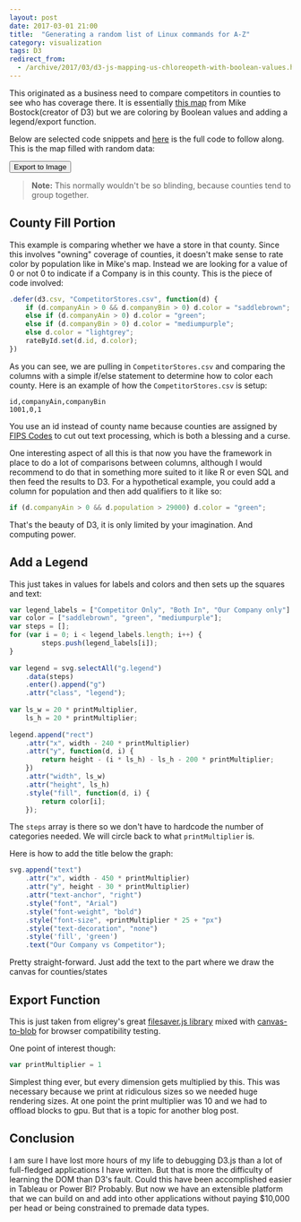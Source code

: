 ```yaml
---
layout: post
date: 2017-03-01 21:00
title:  "Generating a random list of Linux commands for A-Z"
category: visualization
tags: D3
redirect_from:
  - /archive/2017/03/d3-js-mapping-us-chloreopeth-with-boolean-values.html
---
```

This originated as a business need to compare competitors in counties to see who has coverage there. It is essentially [this map](https://bl.ocks.org/mbostock/4060606) from Mike Bostock(creator of D3) but we are coloring by Boolean values and adding a legend/export function.

Below are selected code snippets and [here](https://gist.github.com/graysonkent/d26150fbb0e0bde1db1920fe5e21a8a9) is the full code to follow along. This is the map filled with random data:

<div>
								<button id='saveButton'>Export to Image</button>
							</div>
<script>
			var printMultiplier = 1
			var width = 960 * printMultiplier, // 1280 or 3840 or 920
				height = 680 * printMultiplier; //720 or 2160 or 680
			var rateById = d3.map();
			var projection = d3.geo.albersUsa()
				.scale(1120 * printMultiplier) //1320 or 3960
				.translate([width / 2.3, height / 2.2]);
			var path = d3.geo.path()
				.projection(projection);
			var svg = d3.select("body").append("svg")
				.attr("width", width)
				.attr("height", height);
			queue()
				.defer(d3.json, "https://gist.githubusercontent.com/mbostock/4090846/raw/d534aba169207548a8a3d670c9c2cc719ff05c47/us.json")
				.defer(d3.csv, "/datasets/CompetitorStores.csv", function(d) {
					if (d.companyAin > 0 && d.companyBin > 0) d.color = "saddlebrown";
					else if (d.companyAin > 0) d.color = "green";
					else if (d.companyBin > 0) d.color = "mediumpurple";
					else d.color = "lightgrey";
					rateById.set(d.id, d.color);
				})
				.await(ready);

			function ready(error, us) {
				if (error) throw error;
				svg.append("g")
					.attr("class", "counties")
					.selectAll("path")
					.data(topojson.feature(us, us.objects.counties).features)
					.enter().append("path")
					.attr("fill", function(d) {
						return rateById.get(d.id);
					})
					.attr("d", path);
				svg.append("path")
					.datum(topojson.mesh(us, us.objects.states, function(a, b) {
						return a !== b;
					}))
					.attr("class", "states")
					.attr("d", path);

				svg.append("text")
					.attr("x", width - 450 * printMultiplier)
					.attr("y", height - 30 * printMultiplier)
					.attr("text-anchor", "right")
					.style("font", "Arial")
					.style("font-weight", "bold")
					.style("font-size", +printMultiplier * 25 + "px")
					.style("text-decoration", "none")
					.style('fill', 'green')
					.text("Our Company vs Competitor");
			}

		
			var legend_labels = ["Competitor Only", "Both In", "Our Company only"]
			var color = ["saddlebrown", "green", "mediumpurple"];
			var steps = [];
			for (var i = 0; i < legend_labels.length; i++) {
					steps.push(legend_labels[i]);
			}					

			var legend = svg.selectAll("g.legend")
				.data(steps)
				.enter().append("g")
				.attr("class", "legend");

			var ls_w = 20 * printMultiplier,
				ls_h = 20 * printMultiplier;

			legend.append("rect")
				.attr("x", width - 240 * printMultiplier)
				.attr("y", function(d, i) {
					return height - (i * ls_h) - ls_h - 200 * printMultiplier;
				})
				.attr("width", ls_w)
				.attr("height", ls_h)
				.style("fill", function(d, i) {
					return color[i];
				});

			legend.append("text")
				.attr("x", width - 210 * printMultiplier)
				.attr("y", function(d, i) {
					return height - (i * ls_h) - ls_h - 185 * printMultiplier;
				})
				.text(function(d, i) {
					return legend_labels[i];
				})
				.style("font-size", +printMultiplier * 12 + "px")
				.style("font", "stacker-bold")
				.style('fill', '#08306b');


			d3.select(self.frameElement).style("height", height + "px");
			// Set-up the export button
			d3.select('#saveButton').on('click', function() {
				var svgString = getSVGString(svg.node());
				svgString2Image(svgString, 2 * width, 2 * height, 'png', save); // passes Blob and filesize String to the callback

				function save(dataBlob, filesize) {
					saveAs(dataBlob, 'VisExport.png'); // FileSaver.js function
				}
			});

			// Below are the function that handle actual exporting:
			// getSVGString (svgNode ) and svgString2Image( svgString, width, height, format, callback )
			function getSVGString(svgNode) {
				svgNode.setAttribute('xlink', 'http://www.w3.org/1999/xlink');
				var cssStyleText = getCSSStyles(svgNode);
				appendCSS(cssStyleText, svgNode)

				var serializer = new XMLSerializer();
				var svgString = serializer.serializeToString(svgNode);
				svgString = svgString.replace(/(\w+)?:?xlink=/g, 'xmlns:xlink=') // Fix root xlink without namespace
				svgString = svgString.replace(/NS\d+:href/g, 'xlink:href') // Safari NS namespace fix

				return svgString;

				function getCSSStyles(parentElement) {
					var selectorTextArr = [];

					// Add Parent element Id and Classes to the list
					selectorTextArr.push('#' + parentElement.id);
					for (var c = 0; c < parentElement.classList.length; c++)
						if (!contains('.' + parentElement.classList[c], selectorTextArr))
							selectorTextArr.push('.' + parentElement.classList[c]);

					// Add Children element Ids and Classes to the list
					var nodes = parentElement.getElementsByTagName("*");
					for (var i = 0; i < nodes.length; i++) {
						var id = nodes[i].id;
						if (!contains('#' + id, selectorTextArr))
							selectorTextArr.push('#' + id);

						var classes = nodes[i].classList;
						for (var c = 0; c < classes.length; c++)
							if (!contains('.' + classes[c], selectorTextArr))
								selectorTextArr.push('.' + classes[c]);
					}

					// Extract CSS Rules
					var extractedCSSText = "";
					for (var i = 0; i < document.styleSheets.length; i++) {
						var s = document.styleSheets[i];

						try {
							if (!s.cssRules) continue;
						} catch (e) {
							if (e.name !== 'SecurityError') throw e; // for Firefox
							continue;
						}

						var cssRules = s.cssRules;
						for (var r = 0; r < cssRules.length; r++) {
							if (contains(cssRules[r].selectorText, selectorTextArr))
								extractedCSSText += cssRules[r].cssText;
						}
					}


					return extractedCSSText

					function contains(str, arr) {
						return arr.indexOf(str) === -1 ? false : true;
					}

				}

				function appendCSS(cssText, element) {
					var styleElement = document.createElement("style");
					styleElement.setAttribute("type", "text/css");
					styleElement.innerHTML = cssText;
					var refNode = element.hasChildNodes() ? element.children[0] : null;
					element.insertBefore(styleElement, refNode);
				}
			}


			function svgString2Image(svgString, width, height, format, callback) {
				var format = format ? format : 'png';

				var imgsrc = 'data:image/svg+xml;base64,' + btoa(unescape(encodeURIComponent(svgString))); // Convert SVG string to dataurl

				var canvas = document.createElement("canvas");
				var context = canvas.getContext("2d");

				canvas.width = width;
				canvas.height = height;

				var image = new Image;
				image.onload = function() {
					context.clearRect(0, 0, width, height);
					context.drawImage(image, 0, 0, width, height);

					canvas.toBlob(function(blob) {
						var filesize = Math.round(blob.length / 1024) + ' KB';
						if (callback) callback(blob, filesize);
					});


				};

				image.src = imgsrc;
			}
</script>


> **Note:** This normally wouldn't be so blinding, because counties tend to group together.

County Fill Portion
-------------------
This example is comparing whether we have a store in that county. Since this involves "owning" coverage of counties, it doesn't make sense to rate color by population like in Mike's map. Instead we are looking for a value of 0 or not 0 to indicate if a Company is in this county. This is the piece of code involved:

```JavaScript
.defer(d3.csv, "CompetitorStores.csv", function(d) {
    if (d.companyAin > 0 && d.companyBin > 0) d.color = "saddlebrown";
    else if (d.companyAin > 0) d.color = "green";
    else if (d.companyBin > 0) d.color = "mediumpurple";
    else d.color = "lightgrey";
    rateById.set(d.id, d.color);
})
```
As you can see, we are pulling in `CompetitorStores.csv` and comparing the columns with a simple if/else statement to determine how to color each county. Here is an example of how the `CompetitorStores.csv` is setup:


    id,companyAin,companyBin
    1001,0,1

You use an id instead of county name because counties are assigned by [FIPS Codes](https://www.census.gov/geo/reference/codes/cou.html) to cut out text processing, which is both a blessing and a curse.

One interesting aspect of all this is that now you have the framework in place to do a lot of comparisons between columns, although I would recommend to do that in something more suited to it like R or even SQL and then feed the results to D3. For a hypothetical example, you could add a column for population and then add qualifiers to it like so:

```JavaScript
if (d.companyAin > 0 && d.population > 29000) d.color = "green";
```

That's the beauty of D3, it is only limited by your imagination. And computing power.

Add a Legend
------------
This just takes in values for labels and colors and then sets up the squares and text:

```JavaScript
var legend_labels = ["Competitor Only", "Both In", "Our Company only"]
var color = ["saddlebrown", "green", "mediumpurple"];
var steps = [];
for (var i = 0; i < legend_labels.length; i++) {
        steps.push(legend_labels[i]);
}                  
 
var legend = svg.selectAll("g.legend")
    .data(steps)
    .enter().append("g")
    .attr("class", "legend");
 
var ls_w = 20 * printMultiplier,
    ls_h = 20 * printMultiplier;
 
legend.append("rect")
    .attr("x", width - 240 * printMultiplier)
    .attr("y", function(d, i) {
        return height - (i * ls_h) - ls_h - 200 * printMultiplier;
    })
    .attr("width", ls_w)
    .attr("height", ls_h)
    .style("fill", function(d, i) {
        return color[i];
    });
```
The `steps` array is there so we don't have to hardcode the number of categories needed. We will circle back to what `printMultiplier` is.

Here is how to add the title below the graph:

```JavaScript
svg.append("text")
    .attr("x", width - 450 * printMultiplier)
    .attr("y", height - 30 * printMultiplier)
    .attr("text-anchor", "right")
    .style("font", "Arial")
    .style("font-weight", "bold")
    .style("font-size", +printMultiplier * 25 + "px")
    .style("text-decoration", "none")
    .style('fill', 'green')
    .text("Our Company vs Competitor");
```
Pretty straight-forward. Just add the text to the part where we draw the canvas for counties/states

Export Function
---------------
This is just taken from eligrey's great [filesaver.js library](https://github.com/eligrey/FileSaver.js/) mixed with [canvas-to-blob](https://github.com/blueimp/JavaScript-Canvas-to-Blob) for browser compatibility testing.

One point of interest though:

```JavaScript
var printMultiplier = 1
```
Simplest thing ever, but every dimension gets multiplied by this. This was necessary because we print at ridiculous sizes so we needed huge rendering sizes. At one point the print multiplier was 10 and we had to offload blocks to gpu. But that is a topic for another blog post.


Conclusion
----------
I am sure I have lost more hours of my life to debugging D3.js than a lot of full-fledged applications I have written. But that is more the difficulty of learning the DOM than D3's fault. Could this have been accomplished easier in Tableau or Power BI? Probably. But now we have an extensible platform that we can build on and add into other applications without paying $10,000 per head or being constrained to premade data types.


